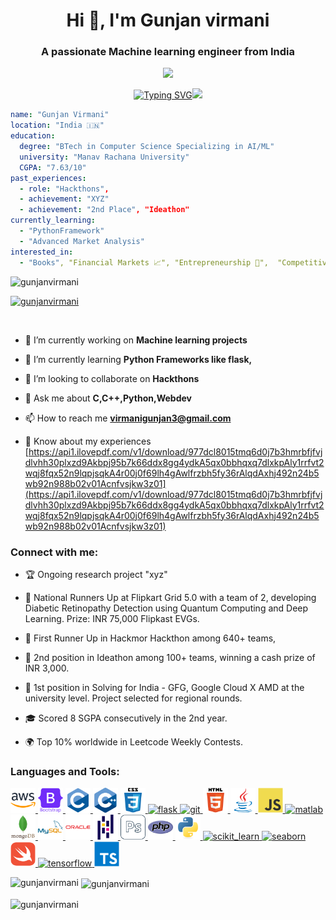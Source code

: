 ##
<h1 align="center">Hi 👋, I'm Gunjan virmani</h1>
<h3 align="center">A passionate Machine learning engineer from India</h3>
<div align="center"; margin-bottom="60";>
  <img style="max-width:60/%;height:auto;" src="https://media.giphy.com/media/L1R1tvI9svkIWwpVYr/giphy.gif"  />
</div>

<p align="center">
<a href="https://git.io/typing-svg"><img src="https://readme-typing-svg.demolab.com?font=Sedan+SC&weight=500&size=30&pause=1000&color=F63024&background=6883FF00&center=true&vCenter=true&random=false&width=435&lines=Hello!+I'm+Gunjan+Virmani;Aspiring+Data Analytics;%26+Ai+ML+enthusiast+" alt="Typing SVG"   /></a><img src="https://media.giphy.com/media/mGcNjsfWAjY5AEZNw6/giphy.gif" width="70"> 
  
``` yaml
name: "Gunjan Virmani"
location: "India 🇮🇳"
education:
  degree: "BTech in Computer Science Specializing in AI/ML"
  university: "Manav Rachana University"
  CGPA: "7.63/10"
past_experiences:
  - role: "Hackthons", 
  - achievement: "XYZ"
  - achievement: "2nd Place", "Ideathon"
currently_learning:
  - "PythonFramework"
  - "Advanced Market Analysis"
interested_in:
  - "Books", "Financial Markets 📈", "Entrepreneurship 🚀",  "Competitive Coding 👩‍💻", "Netflix"

```


<p align="left"> <img src="https://komarev.com/ghpvc/?username=gunjanvirmani&label=Profile%20views&color=0e75b6&style=flat" alt="gunjanvirmani" /> </p>

<p align="left"> <a href="https://github.com/ryo-ma/github-profile-trophy"><img src="https://github-profile-trophy.vercel.app/?username=gunjanvirmani" alt="gunjanvirmani" /></a> </p>

<p align="left"> <a href="https://twitter.com/" target="blank"><img src="https://img.shields.io/twitter/follow/?logo=twitter&style=for-the-badge" alt="" /></a> </p>

- 🔭 I’m currently working on **Machine learning projects**

- 🌱 I’m currently learning **Python Frameworks like flask,**

- 👯 I’m looking to collaborate on **Hackthons**

- 💬 Ask me about **C,C++,Python,Webdev**

- 📫 How to reach me **virmanigunjan3@gmail.com**

- 📄 Know about my experiences [https://api1.ilovepdf.com/v1/download/977dcl8015tmq6d0j7b3hmrbfjfvjdlvhh30plxzd9Akbpj95b7k66ddx8gg4ydkA5qx0bbhqxq7dlxkpAly1rrfvt2wqj8fqx52n9lqpjsqkA4r00j0f69lh4gAwlfrzbh5fy36rAlqdAxhj492n24b5wb92n988b02v01Acnfvsjkw3z01](https://api1.ilovepdf.com/v1/download/977dcl8015tmq6d0j7b3hmrbfjfvjdlvhh30plxzd9Akbpj95b7k66ddx8gg4ydkA5qx0bbhqxq7dlxkpAly1rrfvt2wqj8fqx52n9lqpjsqkA4r00j0f69lh4gAwlfrzbh5fy36rAlqdAxhj492n24b5wb92n988b02v01Acnfvsjkw3z01)

<h3 align="left">Connect with me:</h3>
<p align="left">
</p>
<p>

- 🏆 Ongoing research project "xyz" 

- 🥈 National Runners Up at Flipkart Grid 5.0 with a team of 2, developing Diabetic Retinopathy Detection using Quantum Computing and Deep Learning. Prize: INR 75,000 Flipkast EVGs.

- 🥈 First Runner Up in Hackmor Hackthon among 640+ teams,

- 🥈 2nd position in Ideathon among 100+ teams, winning a cash prize of INR 3,000.

- 🥇 1st position in Solving for India - GFG, Google Cloud X AMD at the university level. Project selected for regional rounds.


- 🎓 Scored 8 SGPA consecutively in the 2nd year.

- 🌍 Top 10% worldwide in Leetcode Weekly Contests.
</p>

<h3 align="left">Languages and Tools:</h3>
<p align="left"> <a href="https://aws.amazon.com" target="_blank" rel="noreferrer"> <img src="https://raw.githubusercontent.com/devicons/devicon/master/icons/amazonwebservices/amazonwebservices-original-wordmark.svg" alt="aws" width="40" height="40"/> </a> <a href="https://getbootstrap.com" target="_blank" rel="noreferrer"> <img src="https://raw.githubusercontent.com/devicons/devicon/master/icons/bootstrap/bootstrap-plain-wordmark.svg" alt="bootstrap" width="40" height="40"/> </a> <a href="https://www.cprogramming.com/" target="_blank" rel="noreferrer"> <img src="https://raw.githubusercontent.com/devicons/devicon/master/icons/c/c-original.svg" alt="c" width="40" height="40"/> </a> <a href="https://www.w3schools.com/cpp/" target="_blank" rel="noreferrer"> <img src="https://raw.githubusercontent.com/devicons/devicon/master/icons/cplusplus/cplusplus-original.svg" alt="cplusplus" width="40" height="40"/> </a> <a href="https://www.w3schools.com/css/" target="_blank" rel="noreferrer"> <img src="https://raw.githubusercontent.com/devicons/devicon/master/icons/css3/css3-original-wordmark.svg" alt="css3" width="40" height="40"/> </a> <a href="https://flask.palletsprojects.com/" target="_blank" rel="noreferrer"> <img src="https://www.vectorlogo.zone/logos/pocoo_flask/pocoo_flask-icon.svg" alt="flask" width="40" height="40"/> </a> <a href="https://git-scm.com/" target="_blank" rel="noreferrer"> <img src="https://www.vectorlogo.zone/logos/git-scm/git-scm-icon.svg" alt="git" width="40" height="40"/> </a> <a href="https://www.w3.org/html/" target="_blank" rel="noreferrer"> <img src="https://raw.githubusercontent.com/devicons/devicon/master/icons/html5/html5-original-wordmark.svg" alt="html5" width="40" height="40"/> </a> <a href="https://www.java.com" target="_blank" rel="noreferrer"> <img src="https://raw.githubusercontent.com/devicons/devicon/master/icons/java/java-original.svg" alt="java" width="40" height="40"/> </a> <a href="https://developer.mozilla.org/en-US/docs/Web/JavaScript" target="_blank" rel="noreferrer"> <img src="https://raw.githubusercontent.com/devicons/devicon/master/icons/javascript/javascript-original.svg" alt="javascript" width="40" height="40"/> </a> <a href="https://www.mathworks.com/" target="_blank" rel="noreferrer"> <img src="https://upload.wikimedia.org/wikipedia/commons/2/21/Matlab_Logo.png" alt="matlab" width="40" height="40"/> </a> <a href="https://www.mongodb.com/" target="_blank" rel="noreferrer"> <img src="https://raw.githubusercontent.com/devicons/devicon/master/icons/mongodb/mongodb-original-wordmark.svg" alt="mongodb" width="40" height="40"/> </a> <a href="https://www.mysql.com/" target="_blank" rel="noreferrer"> <img src="https://raw.githubusercontent.com/devicons/devicon/master/icons/mysql/mysql-original-wordmark.svg" alt="mysql" width="40" height="40"/> </a> <a href="https://www.oracle.com/" target="_blank" rel="noreferrer"> <img src="https://raw.githubusercontent.com/devicons/devicon/master/icons/oracle/oracle-original.svg" alt="oracle" width="40" height="40"/> </a> <a href="https://pandas.pydata.org/" target="_blank" rel="noreferrer"> <img src="https://raw.githubusercontent.com/devicons/devicon/2ae2a900d2f041da66e950e4d48052658d850630/icons/pandas/pandas-original.svg" alt="pandas" width="40" height="40"/> </a> <a href="https://www.photoshop.com/en" target="_blank" rel="noreferrer"> <img src="https://raw.githubusercontent.com/devicons/devicon/master/icons/photoshop/photoshop-line.svg" alt="photoshop" width="40" height="40"/> </a> <a href="https://www.php.net" target="_blank" rel="noreferrer"> <img src="https://raw.githubusercontent.com/devicons/devicon/master/icons/php/php-original.svg" alt="php" width="40" height="40"/> </a> <a href="https://www.python.org" target="_blank" rel="noreferrer"> <img src="https://raw.githubusercontent.com/devicons/devicon/master/icons/python/python-original.svg" alt="python" width="40" height="40"/> </a> <a href="https://scikit-learn.org/" target="_blank" rel="noreferrer"> <img src="https://upload.wikimedia.org/wikipedia/commons/0/05/Scikit_learn_logo_small.svg" alt="scikit_learn" width="40" height="40"/> </a> <a href="https://seaborn.pydata.org/" target="_blank" rel="noreferrer"> <img src="https://seaborn.pydata.org/_images/logo-mark-lightbg.svg" alt="seaborn" width="40" height="40"/> </a> <a href="https://developer.apple.com/swift/" target="_blank" rel="noreferrer"> <img src="https://raw.githubusercontent.com/devicons/devicon/master/icons/swift/swift-original.svg" alt="swift" width="40" height="40"/> </a> <a href="https://www.tensorflow.org" target="_blank" rel="noreferrer"> <img src="https://www.vectorlogo.zone/logos/tensorflow/tensorflow-icon.svg" alt="tensorflow" width="40" height="40"/> </a> <a href="https://www.typescriptlang.org/" target="_blank" rel="noreferrer"> <img src="https://raw.githubusercontent.com/devicons/devicon/master/icons/typescript/typescript-original.svg" alt="typescript" width="40" height="40"/> </a> </p>

<p><img align="left" src="https://github-readme-stats.vercel.app/api/top-langs?username=gunjanvirmani&show_icons=true&locale=en&layout=compact" alt="gunjanvirmani" /></p>

<p>&nbsp;<img align="center" src="https://github-readme-stats.vercel.app/api?username=gunjanvirmani&show_icons=true&locale=en" alt="gunjanvirmani" /></p>

<p><img align="center" src="https://github-readme-streak-stats.herokuapp.com/?user=gunjanvirmani&" alt="gunjanvirmani" /></p>
